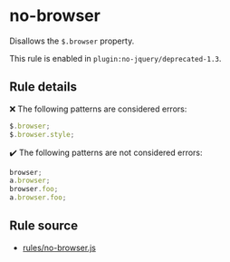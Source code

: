 # no-browser

Disallows the `$.browser` property.

This rule is enabled in `plugin:no-jquery/deprecated-1.3`.

## Rule details

❌ The following patterns are considered errors:
```js
$.browser;
$.browser.style;
```

✔️ The following patterns are not considered errors:
```js
browser;
a.browser;
browser.foo;
a.browser.foo;
```
## Rule source

* [rules/no-browser.js](../rules/no-browser.js)
